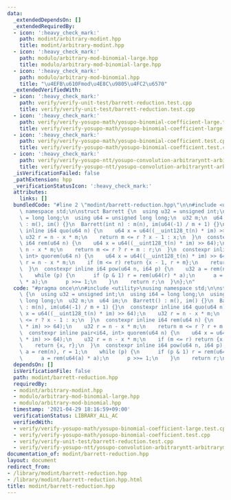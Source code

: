 ```yaml
---
data:
  _extendedDependsOn: []
  _extendedRequiredBy:
  - icon: ':heavy_check_mark:'
    path: modint/arbitrary-modint.hpp
    title: modint/arbitrary-modint.hpp
  - icon: ':heavy_check_mark:'
    path: modulo/arbitrary-mod-binomial-large.hpp
    title: modulo/arbitrary-mod-binomial-large.hpp
  - icon: ':heavy_check_mark:'
    path: modulo/arbitrary-mod-binomial.hpp
    title: "\u4EFB\u610Fmod\u4E8C\u9805\u4FC2\u6570"
  _extendedVerifiedWith:
  - icon: ':heavy_check_mark:'
    path: verify/verify-unit-test/barrett-reduction.test.cpp
    title: verify/verify-unit-test/barrett-reduction.test.cpp
  - icon: ':heavy_check_mark:'
    path: verify/verify-yosupo-math/yosupo-binomial-coefficient-large.test.cpp
    title: verify/verify-yosupo-math/yosupo-binomial-coefficient-large.test.cpp
  - icon: ':heavy_check_mark:'
    path: verify/verify-yosupo-math/yosupo-binomial-coefficient.test.cpp
    title: verify/verify-yosupo-math/yosupo-binomial-coefficient.test.cpp
  - icon: ':heavy_check_mark:'
    path: verify/verify-yosupo-ntt/yosupo-convolution-arbitraryntt-arbitrarymodint.test.cpp
    title: verify/verify-yosupo-ntt/yosupo-convolution-arbitraryntt-arbitrarymodint.test.cpp
  _isVerificationFailed: false
  _pathExtension: hpp
  _verificationStatusIcon: ':heavy_check_mark:'
  attributes:
    links: []
  bundledCode: "#line 2 \"modint/barrett-reduction.hpp\"\n\n#include <utility>\nusing\
    \ namespace std;\n\nstruct Barrett {\n  using u32 = unsigned int;\n  using i64\
    \ = long long;\n  using u64 = unsigned long long;\n  u32 m;\n  u64 im;\n  Barrett()\
    \ : m(), im() {}\n  Barrett(int n) : m(n), im(u64(-1) / m + 1) {}\n  constexpr\
    \ inline i64 quo(u64 n) {\n    u64 x = u64((__uint128_t(n) * im) >> 64);\n   \
    \ u32 r = n - x * m;\n    return m <= r ? x - 1 : x;\n  }\n  constexpr inline\
    \ i64 rem(u64 n) {\n    u64 x = u64((__uint128_t(n) * im) >> 64);\n    u32 r =\
    \ n - x * m;\n    return m <= r ? r + m : r;\n  }\n  constexpr inline pair<i64,\
    \ int> quorem(u64 n) {\n    u64 x = u64((__uint128_t(n) * im) >> 64);\n    u32\
    \ r = n - x * m;\n    if (m <= r) return {x - 1, r + m};\n    return {x, r};\n\
    \  }\n  constexpr inline i64 pow(u64 n, i64 p) {\n    u32 a = rem(n), r = 1;\n\
    \    while (p) {\n      if (p & 1) r = rem(u64(r) * a);\n      a = rem(u64(a)\
    \ * a);\n      p >>= 1;\n    }\n    return r;\n  }\n};\n"
  code: "#pragma once\n\n#include <utility>\nusing namespace std;\n\nstruct Barrett\
    \ {\n  using u32 = unsigned int;\n  using i64 = long long;\n  using u64 = unsigned\
    \ long long;\n  u32 m;\n  u64 im;\n  Barrett() : m(), im() {}\n  Barrett(int n)\
    \ : m(n), im(u64(-1) / m + 1) {}\n  constexpr inline i64 quo(u64 n) {\n    u64\
    \ x = u64((__uint128_t(n) * im) >> 64);\n    u32 r = n - x * m;\n    return m\
    \ <= r ? x - 1 : x;\n  }\n  constexpr inline i64 rem(u64 n) {\n    u64 x = u64((__uint128_t(n)\
    \ * im) >> 64);\n    u32 r = n - x * m;\n    return m <= r ? r + m : r;\n  }\n\
    \  constexpr inline pair<i64, int> quorem(u64 n) {\n    u64 x = u64((__uint128_t(n)\
    \ * im) >> 64);\n    u32 r = n - x * m;\n    if (m <= r) return {x - 1, r + m};\n\
    \    return {x, r};\n  }\n  constexpr inline i64 pow(u64 n, i64 p) {\n    u32\
    \ a = rem(n), r = 1;\n    while (p) {\n      if (p & 1) r = rem(u64(r) * a);\n\
    \      a = rem(u64(a) * a);\n      p >>= 1;\n    }\n    return r;\n  }\n};"
  dependsOn: []
  isVerificationFile: false
  path: modint/barrett-reduction.hpp
  requiredBy:
  - modint/arbitrary-modint.hpp
  - modulo/arbitrary-mod-binomial-large.hpp
  - modulo/arbitrary-mod-binomial.hpp
  timestamp: '2021-04-29 18:16:59+09:00'
  verificationStatus: LIBRARY_ALL_AC
  verifiedWith:
  - verify/verify-yosupo-math/yosupo-binomial-coefficient-large.test.cpp
  - verify/verify-yosupo-math/yosupo-binomial-coefficient.test.cpp
  - verify/verify-unit-test/barrett-reduction.test.cpp
  - verify/verify-yosupo-ntt/yosupo-convolution-arbitraryntt-arbitrarymodint.test.cpp
documentation_of: modint/barrett-reduction.hpp
layout: document
redirect_from:
- /library/modint/barrett-reduction.hpp
- /library/modint/barrett-reduction.hpp.html
title: modint/barrett-reduction.hpp
---
```

